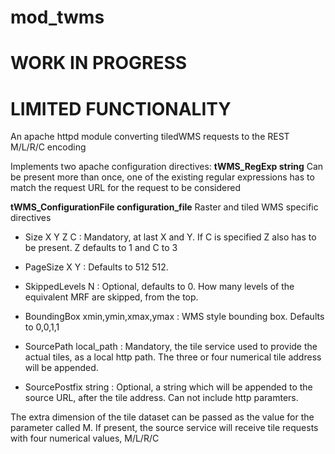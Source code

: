 # mod_twms

# WORK IN PROGRESS
# LIMITED FUNCTIONALITY

An apache httpd module converting tiledWMS requests to the REST M/L/R/C encoding

Implements two apache configuration directives:
**tWMS_RegExp string**
Can be present more than once, one of the existing regular expressions has to match the request URL for the request to be considered

**tWMS_ConfigurationFile configuration_file**
Raster and tiled WMS specific directives

* Size X Y Z C : Mandatory, at last X and Y.  If C is specified Z also has to be present.  Z defaults to 1 and C to 3

* PageSize X Y : Defaults to 512 512.

* SkippedLevels N : Optional, defaults to 0. How many levels of the equivalent MRF are skipped, from the top.

* BoundingBox xmin,ymin,xmax,ymax : WMS style bounding box.  Defaults to 0,0,1,1

* SourcePath local_path : Mandatory, the tile service used to provide the actual tiles, as a local http path. The three or four numerical tile address will be appended.

* SourcePostfix string : Optional, a string which will be appended to the source URL, after the tile address.  Can not include http paramters.

The extra dimension of the tile dataset can be passed as the value for the parameter called M. If present, the source service will receive tile requests with four numerical values, M/L/R/C
